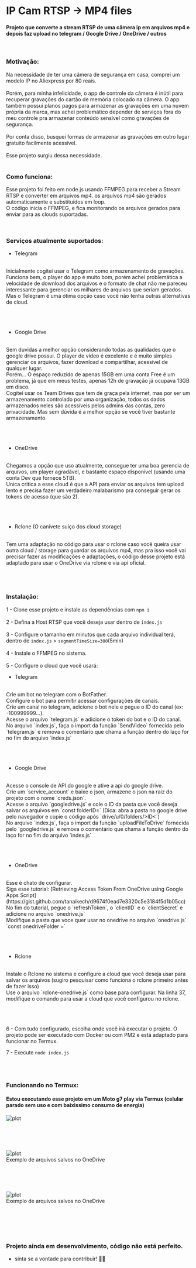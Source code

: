 # IP Cam RTSP -> MP4 files
#### Projeto que converte a stream RTSP de uma câmera ip em arquivos mp4 e depois faz upload no telegram / Google Drive / OneDrive / outros
</br>

### Motivação:
Na necessidade de ter uma câmera de segurança em casa, comprei um modelo IP no Aliexpress por 80 reais.
</br>
</br>
Porém, para minha infelicidade, o app de controle da câmera é inútil para recuperar gravações do cartão de memória colocado na câmera. O app também possui planos pagos para armazenar as gravações em uma nuvem própria da marca, mas achei problemático depender de serviços fora do meu controle pra armazenar conteúdo sensível como gravações de segurança.
</br>
</br>
Por conta disso, busquei formas de armazenar as gravações em outro lugar gratuito facilmente acessível.
</br>
</br>
Esse projeto surgiu dessa necessidade.
</br>
</br>

### Como funciona:
Esse projeto foi feito em node.js usando FFMPEG para receber a Stream RTSP e converter em arquivos mp4. os arquivos mp4 são gerados automaticamente e substituídos em loop.
</br>
O código inicia o FFMPEG, e fica monitorando os arquivos gerados para enviar para as clouds suportadas.

</br>

### Serviços atualmente suportados:
- Telegram
</br>
Inicialmente cogitei usar o Telegram como armazenamento de gravações. Funciona bem, o player do app é muito bom, porém achei problemática a velocidade de download dos arquivos e o formato de chat não me pareceu interessante para gerenciar os milhares de arquivos que seriam gerados. Mas o Telegram é uma ótima opção caso você não tenha outras alternativas de cloud.

</br>
</br>
</br>
</br>

- Google Drive
</br>
Sem duvidas a melhor opção considerando todas as qualidades que o google drive possui. O player de vídeo é excelente e é muito simples gerenciar os arquivos, fazer download e compartilhar, acessível de qualquer lugar.
</br>
Porém... O espaço reduzido de apenas 15GB em uma conta Free é um problema, já que em meus testes, apenas 12h de gravação já ocupava 13GB em disco.
</br>
Cogitei usar os Team Drives que tem de graça pela internet, mas por ser um armazenamento controlado por uma organização, todos os dados armazenados neles são acessíveis pelos admins das contas, zero privacidade. Mas sem dúvida é a melhor opção se você tiver bastante armazenamento.

</br>
</br>
</br>
</br>

- OneDrive
</br>
Chegamos a opção que uso atualmente, consegue ter uma boa gerencia de arquivos, um player agradável, e bastante espaço disponível (usando uma conta Dev que fornece 5TB).
</br>
Unica critica a esse cloud é que a API para enviar os arquivos tem upload lento e precisa fazer um verdadeiro malabarismo pra conseguir gerar os tokens de acesso (que são 2).

</br>
</br>
</br>
</br>

- Rclone (O canivete suíço dos cloud storage)
</br>
Tem uma adaptação no código para usar o rclone caso você queira usar outra cloud / storage para guardar os arquivos mp4, mas pra isso você vai precisar fazer as modificações e adaptações, o código desse projeto está adaptado para usar o OneDrive via rclone e via api oficial.

</br>
</br>
</br>
</br>

### Instalação:

1 - Clone esse projeto e instale as dependências com `npm i`
</br>
</br>
2 - Defina a Host RTSP que você deseja usar dentro de `index.js`
</br>
</br>
3 - Configure o tamanho em minutos que cada arquivo individual terá, dentro de `index.js` > `segmentTimeSize=300`(5min)
</br>
</br>
4 - Instale o FFMPEG no sistema.
</br>
</br>
5 - Configure o cloud que você usará:
- Telegram
</br>
Crie um bot no telegram com o BotFather.
</br>
Configure o bot para permitir acessar configurações de canais.
</br>
Crie um canal no telegram, adicione o bot nele e pegue o ID do canal (ex: -100999999...).
</br>
Acesse o arquivo `telegram.js` e adicione o token do bot e o ID do canal.
</br>
No arquivo `index.js`, faça o import da função `SendVideo` fornecida pelo `telegram.js` e remova o comentário que chama a função dentro do laço for no fim do arquivo `index.js`

</br>
</br>
</br>
</br>

- Google Drive
</br>
Acesse o console de API do google e ative a api do google drive.
</br>
Crie um `service_account` e baixe o json, armazene o json na raiz do projeto com o nome `creds.json`.
</br>
Acesse o arquivo `googledrive.js` e cole o ID da pasta que você deseja salvar os arquivos em `const folderID=` (Dica: abra a pasta no google drive pelo navegador e copie o código após `drive/u/0/folders/>ID<`)
</br>
No arquivo `index.js`, faça o import da função `uploadFileToDrive` fornecida pelo `googledrive.js` e remova o comentário que chama a função dentro do laço for no fim do arquivo `index.js`

</br>
</br>
</br>
</br>

- OneDrive
</br>
Esse é chato de configurar.
</br>
Siga esse tutorial: [Retrieving Access Token From OneDrive using Google Apps Script](https://gist.github.com/tanaikech/d9674f0ead7e3320c5e3184f5d1b05cc)
</br>
No fim do tutorial, pegue o `refreshToken`, o `clientID` e o `clientSecret` e adicione no arquivo `onedrive.js`
</br>
Modifique a pasta que voce quer usar no onedrive no arquivo `onedrive.js` `const onedriveFolder =`

</br>
</br>
</br>
</br>

- Rclone
</br>
Instale o Rclone no sistema e configure a cloud que você deseja usar para salvar os arquivos (sugiro pesquisar como funciona o rclone primeiro antes de fazer isso)
</br>
Use o arquivo `rclone-onedrive.js` como base para configurar. Na linha 37, modifique o comando para usar a cloud que você configurou no rclone.

</br>
</br>
</br>
</br>

6 - Com tudo configurado, escolha onde você irá executar o projeto.
O projeto pode ser executado com Docker ou com PM2 e está adaptado para funcionar no Termux.

7 - Execute `node index.js`

</br>
</br>

### Funcionando no Termux:

#### Estou executando esse projeto em um Moto g7 play via Termux (celular parado sem uso e com baixissimo consumo de energia)

![plot](./src/termux.jpg)

</br>
</br>
</br>

![plot](./src/onedrive1.png)
</br>
Exemplo de arquivos salvos no OneDrive

</br>
</br>
</br>

![plot](./src/onedrive2.png)
</br>
Exemplo de arquivos salvos no OneDrive

</br>
</br>
</br>
</br>

### Projeto ainda em desenvolvimento, código não está perfeito.
- sinta se a vontade para contribuir! 🤜🤛
